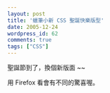 ```yaml
---
layout: post
title: '蠟筆小新 CSS 聖誕快樂版型'
date: 2005-12-24
wordpress_id: 62
comments: true
tags: ["CSS"]
---
```


聖誕節到了，換個新版面 ~~

用 Firefox 看會有不同的驚喜喔。
